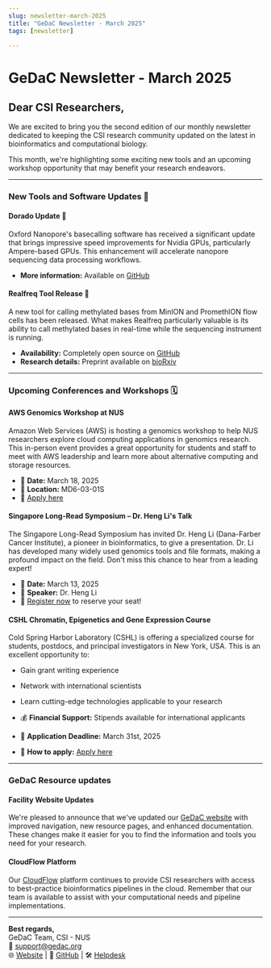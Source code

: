 ```yaml
---
slug: newsletter-march-2025
title: "GeDaC Newsletter - March 2025"
tags: [newsletter]

---
```


# GeDaC Newsletter - March 2025

## Dear CSI Researchers,

We are excited to bring you the second edition of our monthly newsletter dedicated to keeping the CSI research community updated on the latest in bioinformatics and computational biology.

This month, we're highlighting some exciting new tools and an upcoming workshop opportunity that may benefit your research endeavors.

<!--truncate-->

---
### New Tools and Software Updates 🧰

#### **Dorado Update** 🚀
Oxford Nanopore's basecalling software has received a significant update that brings impressive speed improvements for Nvidia GPUs, particularly Ampere-based GPUs. This enhancement will accelerate nanopore sequencing data processing workflows.

* **More information:** Available on [GitHub](https://github.com/nanoporetech/dorado/releases/tag/v0.9.1o)

#### **Realfreq Tool Release** 🧬
A new tool for calling methylated bases from MinION and PromethION flow cells has been released. What makes Realfreq particularly valuable is its ability to call methylated bases in real-time while the sequencing instrument is running.

* **Availability:** Completely open source on [GitHub](https://github.com/imsuneth/realfreq)
* **Research details:** Preprint available on [bioRxiv](https://www.biorxiv.org/content/10.1101/2025.01.23.634192v1.full.pdf)

---

### Upcoming Conferences and Workshops 🗓️

#### **AWS Genomics Workshop at NUS**
Amazon Web Services (AWS) is hosting a genomics workshop to help NUS researchers explore cloud computing applications in genomics research. This in-person event provides a great opportunity for students and staff to meet with AWS leadership and learn more about alternative computing and storage resources.

* 📅 **Date:** March 18, 2025
* 📍 **Location:** MD6-03-01S
* 🔗 [Apply here](https://aws.amazon.com/genomics-workshop/nus)

#### **Singapore Long-Read Symposium – Dr. Heng Li's Talk**
The Singapore Long-Read Symposium has invited Dr. Heng Li (Dana-Farber Cancer Institute), a pioneer in bioinformatics, to give a presentation. Dr. Li has developed many widely used genomics tools and file formats, making a profound impact on the field. Don't miss this chance to hear from a leading expert!

* 📅 **Date:** March 13, 2025
* 🎤 **Speaker:** Dr. Heng Li
* 🔗 [Register now](https://www.longread-symposium.sg/register) to reserve your seat!

#### **CSHL Chromatin, Epigenetics and Gene Expression Course**
Cold Spring Harbor Laboratory (CSHL) is offering a specialized course for students, postdocs, and principal investigators in New York, USA. This is an excellent opportunity to:

* Gain grant writing experience
* Network with international scientists
* Learn cutting-edge technologies applicable to your research

* 💰 **Financial Support:** Stipends available for international applicants
* 📅 **Application Deadline:** March 31st, 2025
* 🔗 **How to apply:** [Apply here](https://meetings.cshl.edu/courses.aspx?course=C-GNX)

---

### GeDaC Resource updates

#### **Facility Website Updates**
We're pleased to announce that we've updated our [GeDaC website](https://www.gedac.org/) with improved navigation, new resource pages, and enhanced documentation. These changes make it easier for you to find the information and tools you need for your research.

#### **CloudFlow Platform**
Our [CloudFlow](https://www.cloudflow.gedac.org/) platform continues to provide CSI researchers with access to best-practice bioinformatics pipelines in the cloud. Remember that our team is available to assist with your computational needs and pipeline implementations.

---

**Best regards,**  
GeDaC Team, CSI - NUS  
📧 [support@gedac.org](mailto:support@gedac.org)<br/>
🌐 [Website](https://www.gedac.org/) | 🔗 [GitHub](https://github.com/CSI-Genomics-and-Data-Analytics-Core) | 🛠️ [Helpdesk](https://support.gedac.org/support/tickets/new)